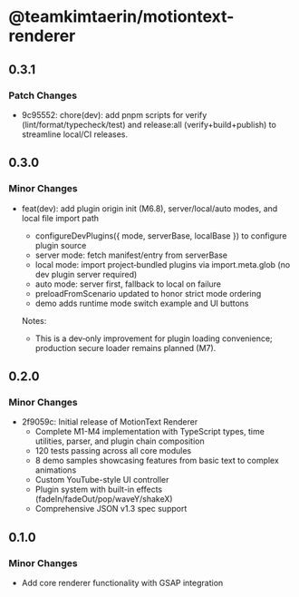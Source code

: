 # @teamkimtaerin/motiontext-renderer

## 0.3.1

### Patch Changes

- 9c95552: chore(dev): add pnpm scripts for verify (lint/format/typecheck/test) and release:all (verify+build+publish) to streamline local/CI releases.

## 0.3.0

### Minor Changes

- feat(dev): add plugin origin init (M6.8), server/local/auto modes, and local file import path
  - configureDevPlugins({ mode, serverBase, localBase }) to configure plugin source
  - server mode: fetch manifest/entry from serverBase
  - local mode: import project‑bundled plugins via import.meta.glob (no dev plugin server required)
  - auto mode: server first, fallback to local on failure
  - preloadFromScenario updated to honor strict mode ordering
  - demo adds runtime mode switch example and UI buttons

  Notes:
  - This is a dev‑only improvement for plugin loading convenience; production secure loader remains planned (M7).

## 0.2.0

### Minor Changes

- 2f9059c: Initial release of MotionText Renderer
  - Complete M1-M4 implementation with TypeScript types, time utilities, parser, and plugin chain composition
  - 120 tests passing across all core modules
  - 8 demo samples showcasing features from basic text to complex animations
  - Custom YouTube-style UI controller
  - Plugin system with built-in effects (fadeIn/fadeOut/pop/waveY/shakeX)
  - Comprehensive JSON v1.3 spec support

## 0.1.0

### Minor Changes

- Add core renderer functionality with GSAP integration
